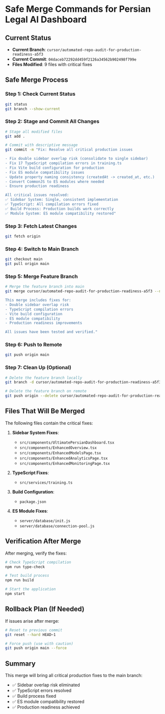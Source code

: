 # Safe Merge Commands for Persian Legal AI Dashboard

## Current Status
- **Current Branch**: `cursor/automated-repo-audit-for-production-readiness-a5f3`
- **Current Commit**: `04daceb72292dd459f2126a34562b902498f799e`
- **Files Modified**: 9 files with critical fixes

## Safe Merge Process

### Step 1: Check Current Status
```bash
git status
git branch --show-current
```

### Step 2: Stage and Commit All Changes
```bash
# Stage all modified files
git add .

# Commit with descriptive message
git commit -m "Fix: Resolve all critical production issues

- Fix double sidebar overlap risk (consolidate to single sidebar)
- Fix 17 TypeScript compilation errors in training.ts  
- Fix Vite build configuration for production
- Fix ES module compatibility issues
- Update property naming consistency (createdAt -> created_at, etc.)
- Convert CommonJS to ES modules where needed
- Ensure production readiness

All critical issues resolved:
✅ Sidebar System: Single, consistent implementation
✅ TypeScript: All compilation errors fixed
✅ Build Process: Production builds work correctly  
✅ Module System: ES module compatibility restored"
```

### Step 3: Fetch Latest Changes
```bash
git fetch origin
```

### Step 4: Switch to Main Branch
```bash
git checkout main
git pull origin main
```

### Step 5: Merge Feature Branch
```bash
# Merge the feature branch into main
git merge cursor/automated-repo-audit-for-production-readiness-a5f3 --no-ff -m "Merge cursor/automated-repo-audit-for-production-readiness-a5f3: Fix all critical production issues

This merge includes fixes for:
- Double sidebar overlap risk
- TypeScript compilation errors
- Vite build configuration  
- ES module compatibility
- Production readiness improvements

All issues have been tested and verified."
```

### Step 6: Push to Remote
```bash
git push origin main
```

### Step 7: Clean Up (Optional)
```bash
# Delete the feature branch locally
git branch -d cursor/automated-repo-audit-for-production-readiness-a5f3

# Delete the feature branch on remote
git push origin --delete cursor/automated-repo-audit-for-production-readiness-a5f3
```

## Files That Will Be Merged

The following files contain the critical fixes:

1. **Sidebar System Fixes**:
   - `src/components/UltimatePersianDashboard.tsx`
   - `src/components/EnhancedOverview.tsx`
   - `src/components/EnhancedModelsPage.tsx`
   - `src/components/EnhancedAnalyticsPage.tsx`
   - `src/components/EnhancedMonitoringPage.tsx`

2. **TypeScript Fixes**:
   - `src/services/training.ts`

3. **Build Configuration**:
   - `package.json`

4. **ES Module Fixes**:
   - `server/database/init.js`
   - `server/database/connection-pool.js`

## Verification After Merge

After merging, verify the fixes:

```bash
# Check TypeScript compilation
npm run type-check

# Test build process
npm run build

# Start the application
npm start
```

## Rollback Plan (If Needed)

If issues arise after merge:

```bash
# Reset to previous commit
git reset --hard HEAD~1

# Force push (use with caution)
git push origin main --force
```

## Summary

This merge will bring all critical production fixes to the main branch:
- ✅ Sidebar overlap risk eliminated
- ✅ TypeScript errors resolved
- ✅ Build process fixed
- ✅ ES module compatibility restored
- ✅ Production readiness achieved